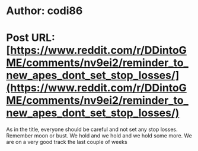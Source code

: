 # Author: codi86
# Post URL: [https://www.reddit.com/r/DDintoGME/comments/nv9ei2/reminder_to_new_apes_dont_set_stop_losses/](https://www.reddit.com/r/DDintoGME/comments/nv9ei2/reminder_to_new_apes_dont_set_stop_losses/)


As in the title, everyone should be careful and not set any stop losses. Remember moon or bust.
We hold and we hold and we hold some more.
We are on a very good track the last couple of weeks